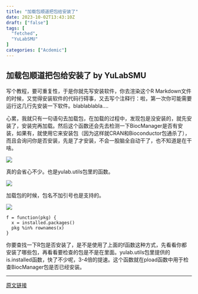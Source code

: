 ```yaml
---
title: "加载包顺道把包给安装了"
date: 2023-10-02T13:43:10Z
draft: ["false"]
tags: [
  "fetched",
  "YuLabSMU"
]
categories: ["Acdemic"]
---
```

加载包顺道把包给安装了 by YuLabSMU
------
<div><p data-mpa-powered-by="yiban.io"><span>写个教程，要可重复性，于是你就先写安装软件，你去渲染这个R Markdown文件的时候，又觉得安装软件的代码行碍事，又去写个注释行：啦，第一次你可能需要运行这几行先安装一下软件。<span>blabla<span>blabla</span></span>....</span></p><p>心累，我就只有一句语句去加载包，在加载的过程中，发现包是没安装的，就先安装了，安装完再加载。然后这个函数还会先去检测一下BiocManager是否有安装，如果有，就使用它来安装包（因为这样就CRAN和Bioconductor包通杀了），而且会询问你是否安装，先是了才安装，不会一股脑全自动干了，也不知道是在干啥。<br></p><p><img data-galleryid="" data-ratio="0.8074679113185531" data-s="300,640" data-src="https://mmbiz.qpic.cn/mmbiz_png/MPBFtnFrw4mGwSgwibUe7HzvZZLo7GcPgfExcEXZxrVIjdjiaBtrMd0B7Xe0rUSyBqbJ6HPx6JQ6MmNxNTNLlk7A/640?wx_fmt=png" data-type="png" data-w="857" src="https://mmbiz.qpic.cn/mmbiz_png/MPBFtnFrw4mGwSgwibUe7HzvZZLo7GcPgfExcEXZxrVIjdjiaBtrMd0B7Xe0rUSyBqbJ6HPx6JQ6MmNxNTNLlk7A/640?wx_fmt=png"></p><p>真的会省心不少。也是yulab.utils包里的函数。</p><p><img data-galleryid="" data-ratio="0.31212484993997597" data-s="300,640" data-src="https://mmbiz.qpic.cn/mmbiz_png/MPBFtnFrw4mGwSgwibUe7HzvZZLo7GcPgj3b2HJsW5KuwyvU1YkiczUib3UP6N8KOiaicxS0CJt787moIPVelWzicicPA/640?wx_fmt=png" data-type="png" data-w="833" src="https://mmbiz.qpic.cn/mmbiz_png/MPBFtnFrw4mGwSgwibUe7HzvZZLo7GcPgj3b2HJsW5KuwyvU1YkiczUib3UP6N8KOiaicxS0CJt787moIPVelWzicicPA/640?wx_fmt=png"></p><p>加载包的时候，包名不加引号也是支持的。</p><p><img data-galleryid="" data-ratio="0.46825396825396826" data-s="300,640" data-src="https://mmbiz.qpic.cn/mmbiz_png/MPBFtnFrw4mGwSgwibUe7HzvZZLo7GcPgrqbW54iazUI7zkImfxLLfOjSwdIYYhu0ZekNP9lhvZf1Uvfnu2AqxMA/640?wx_fmt=png" data-type="png" data-w="630" src="https://mmbiz.qpic.cn/mmbiz_png/MPBFtnFrw4mGwSgwibUe7HzvZZLo7GcPgrqbW54iazUI7zkImfxLLfOjSwdIYYhu0ZekNP9lhvZf1Uvfnu2AqxMA/640?wx_fmt=png"></p><section data-tool="mdnice编辑器" data-website="https://www.mdnice.com"><pre data-tool="mdnice编辑器"><span></span><code>f = <span>function</span>(pkg) {<br>  x = installed.packages()<br>  pkg %<span>in</span>% rownames(x)<br>}<br></code></pre></section><p>你要查找一下R包是否安装了，是不是使用了上面的f函数这种方式，先看看你都安装了哪些包，再看看要检查的包是不是在里面。yulab.utils包里提供的is.installed函数，快了不少呢，3-4倍的提速。这个函数就在pload函数中用于检查BiocManager包是否已经安装。</p><p><mp-style-type data-value="3"></mp-style-type></p></div>  
<hr>
<a href="https://mp.weixin.qq.com/s/tPvfbs6ytWhN2LAGY0QNEw",target="_blank" rel="noopener noreferrer">原文链接</a>
